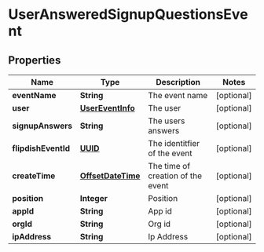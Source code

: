 
# UserAnsweredSignupQuestionsEvent

## Properties
Name | Type | Description | Notes
------------ | ------------- | ------------- | -------------
**eventName** | **String** | The event name |  [optional]
**user** | [**UserEventInfo**](UserEventInfo.md) | The user |  [optional]
**signupAnswers** | **String** | The users answers |  [optional]
**flipdishEventId** | [**UUID**](UUID.md) | The identitfier of the event |  [optional]
**createTime** | [**OffsetDateTime**](OffsetDateTime.md) | The time of creation of the event |  [optional]
**position** | **Integer** | Position |  [optional]
**appId** | **String** | App id |  [optional]
**orgId** | **String** | Org id |  [optional]
**ipAddress** | **String** | Ip Address |  [optional]




